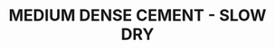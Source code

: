 ---
title: "MEDIUM DENSE CEMENT - SLOW DRY"
price: "550" 
desc: "N/A"
img_path: "/assets/img/AMIG2038.jpg"
brand: "AMMO"
available: true
special_offer: false
new: true
soon: false
cat: "070000"
subcat: "070100"
subsubcat: "070104"
sifra: "AMIG2038"
---